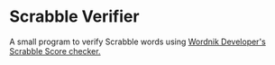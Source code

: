 # Scrabble Verifier
 A small program to verify Scrabble words using [Wordnik Developer's Scrabble Score checker.](https://developer.wordnik.com/docs#!/word/getScrabbleScore)
